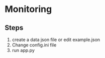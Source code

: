 # Monitoring

## Steps
1. create a data json file or edit example.json
2. Change config.ini file
3. run app.py
